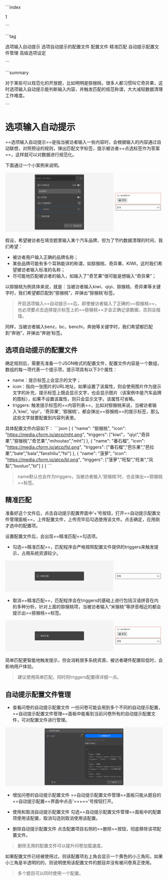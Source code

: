 \```index

1

\```

\```tag

选项输入自动提示 选项自动提示的配置文件 配置文件 精准匹配 自动提示配置文件管理 高级选项设定

\```

\```summary

对于某些可以规范化的开放题，比如明明是猕猴桃，很多人都习惯叫它奇异果，这时选项输入自动提示能判断输入内容，并触发匹配的规范称谓，大大减轻数据清理工作难度。

\```

# 选项输入自动提示

==选项输入自动提示==是指当被访者输入一些内容时，会根据输入的内容通过自动联想，对照预设的规则，弹出匹配文字标签，提示被访者==点选标签作为答案==，这样就可以对数据进行规范化。

下面通过一个小案例来说明。

<img src='./assets/01autoComplete/section.png'>

假设，希望被访者在填空题里输入某个汽车品牌，但为了节约数据清理的时间，我们希望：
+ 被访者用户输入正确的品牌名称；
+ 某些品牌可能有多个耳熟能详的称谓，如猕猴桃、奇异果、KIWI，这时我们希望被访者输入标准的名称；
+ 尽可能地匹配被访者的输入，如输入了"奇艺果"很可能是想输入“奇异果”；

以猕猴桃为例具体来说，就是：当被访者输入kiwi、qiyi、猕猴桃、奇异果等关键字时，我们希望都匹配到“猕猴桃”，并弹出“猕猴桃’标签。
> 开启选项输入==自动提示==后，即使被访者输入了正确的==猕猴桃==，也必须要点击选择提示标签上的==猕猴桃==才会正确记录数据，否则会报错。

同样，当被访者输入benz，bc，benchi，奔驰等关键字时，我们希望都匹配到“奔驰”，并弹出“奔驰’标签。

## 选项自动提示的配置文件

确定规则后，需要先准备一个JSON格式的配置文件，配置文件内容是一个数组，数组的每一项代表一个提示项，提示项具有以下3个属性：
+ name：提示标签上会显示的文字；
+ icon：指向一张图片的URL地址，如果设置了该属性，则会使用图片作为提示文字的补充，提示标签上既会显示文字，也会显示图片（该案例中是汽车品牌的图标），如果不设置该属性，则只会显示文字。该属性可省略。
+ triggers: 触发提示标签的==内容列表==，比如对猕猴桃来说，当被访者输入'kiwi', 'qiyi'，'奇异果', '猕猴桃'，都会弹出==猕猴桃==的提示标签，那么这些文字就要配置到内容列表里。

具体配置文件内容如下：
\```json
        [
            {
                "name": "猕猴桃",
                "icon": "https://media.cform.io/atcp/mht.png",
                "triggers": ["kiwi"，"qiyi","奇异果","猕猴桃","奇艺果","mihoutao","mht"]
            },
            {
                "name": "番石榴",
                "icon": "https://media.cform.io/atcp/fsl.png",
                "triggers": ["番石榴","芭乐果","芭拉果","bale","bala","fanshiliu","fsl"]
            },
            {
                "name": "菠萝",
                "icon": "https://media.cform.io/atcp/bl.png",
                "triggers": ["菠萝","旺梨","旺来","凤梨","buoluo","bl"]
            }
        ]
\```
> name默认也会作为triggers，当被访者输入‘猕猴桃’时，也会弹出==猕猴桃==标签。

## 精准匹配

准备好这个文件后，点击自动提示配置界面中‘+’号按钮，打开==自动提示配置文件管理面板==，上传配置文件，上传完毕后勾选使用该文件。点击确定，应用刚才选中的配置项。

设置配置文件后，会出现==精准匹配==勾选项。

+ 勾选==精准匹配==，匹配程序会严格按照配置文件提供的triggers来触发提示，占用系统资源较少。
  
<img src='./assets/01autoComplete/precise-matching.png'>

+ 取消==精准匹配==，匹配程序会在triggers的基础上进行包括汉语拼音在内的多种分析，针对上面的猕猴桃项，当被访者输入“米猴桃”等拼音相近的都会提示出==猕猴桃==标签。
  
<img src='./assets/01autoComplete/default-matching.png'>

简单匹配更智能地触发提示，但会消耗很多系统资源，被访者硬件配置较低时，会影响用户体验。

> 建议使用简单匹配，同时将triggers配置得详细一点。

## 自动提示配置文件管理

+ 查看问卷的自动提示配置文件
一份问卷可能会用到多个不同的自动提示配置，==自动提示配置文件管理==面板中能看到当前问卷所有的自动提示配置文件，可对配置文件进行管理。

<img src='./assets/01autoComplete/popup.png'>

+ 增加问卷的自动提示配置文件
==自动提示配置文件管理==面板只能从题目的==自动提示配置==界面中点击'==+=='号按钮打开。

+ 使用和取消自动提示配置文件
勾选==自动提示配置文件管理==面板中的配置项使用该配置，取消勾选则取消使用该配置。

+ 删除自动提示配置文件
点击配置项目右侧的==删除==按钮，彻底移除该项配置文件。

> 删除无用的配置文件可以提升问卷加载速度。

如果配置文件已经被使用过，则该配置项右上角会显示一个黄色的小三角形。如果小三角是半透明的的，则说明使用该配置文件的题目并没有被问卷真正使用。

> 多个题目可以同时使用一个配置。




